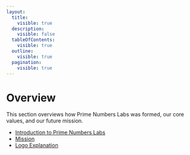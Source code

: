 ```yaml
---
layout:
  title:
    visible: true
  description:
    visible: false
  tableOfContents:
    visible: true
  outline:
    visible: true
  pagination:
    visible: true
---
```


# Overview

This section overviews how Prime Numbers Labs was formed, our core values, and our future mission.

* [Introduction to Prime Numbers Labs](overview/introduction-to-prime-numbers-labs.md)
* [Mission](overview/mission.md)
* [Logo Explanation](overview/logo-explanation.md)
